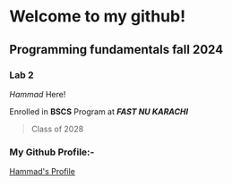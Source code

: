# Welcome to my github!
## Programming fundamentals fall 2024
### Lab 2

*Hammad* Here!

Enrolled in **BSCS** Program at ***FAST NU KARACHI***
> Class of 2028

### My Github Profile:-
[Hammad's Profile](https://github.com/hammadrahim-06)
